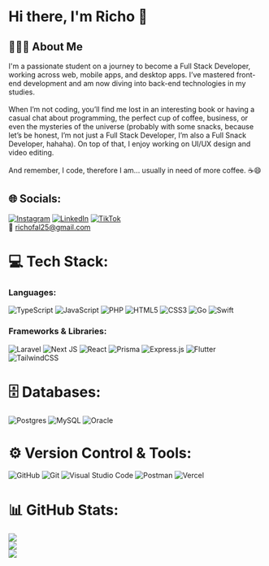 # Hi there, I'm Richo 👋

## 👨🏻‍💻 About Me
I'm a passionate student on a journey to become a Full Stack Developer, working across web, mobile apps, and desktop apps. I’ve mastered front-end development and am now diving into back-end technologies in my studies.<br><br>When I’m not coding, you’ll find me lost in an interesting book or having a casual chat about programming, the perfect cup of coffee, business, or even the mysteries of the universe (probably with some snacks, because let’s be honest, I’m not just a Full Stack Developer, I’m also a Full Snack Developer, hahaha). On top of that, I enjoy working on UI/UX design and video editing.<br><br>And remember, I code, therefore I am... usually in need of more coffee. ☕😄

## 🌐 Socials:
[![Instagram](https://img.shields.io/badge/Instagram-%23E4405F.svg?logo=Instagram&logoColor=white)](https://instagram.com/richofal) [![LinkedIn](https://img.shields.io/badge/LinkedIn-%230077B5.svg?logo=linkedin&logoColor=white)](https://linkedin.com/in/richofebrian) [![TikTok](https://img.shields.io/badge/TikTok-%23000000.svg?logo=TikTok&logoColor=white)](https://tiktok.com/@richofal)  
📧 [richofal25@gmail.com](mailto:richofal25@gmail.com)

# 💻 Tech Stack:
### Languages:
![TypeScript](https://img.shields.io/badge/typescript-%23007ACC.svg?style=for-the-badge&logo=typescript&logoColor=white) ![JavaScript](https://img.shields.io/badge/javascript-%23323330.svg?style=for-the-badge&logo=javascript&logoColor=%23F7DF1E) ![PHP](https://img.shields.io/badge/php-%23777BB4.svg?style=for-the-badge&logo=php&logoColor=white) ![HTML5](https://img.shields.io/badge/html5-%23E34F26.svg?style=for-the-badge&logo=html5&logoColor=white) ![CSS3](https://img.shields.io/badge/css3-%231572B6.svg?style=for-the-badge&logo=css3&logoColor=white) ![Go](https://img.shields.io/badge/go-%2300ADD8.svg?style=for-the-badge&logo=go&logoColor=white) ![Swift](https://img.shields.io/badge/swift-F54A2A?style=for-the-badge&logo=swift&logoColor=white)

### Frameworks & Libraries:
![Laravel](https://img.shields.io/badge/laravel-%23FF2D20.svg?style=for-the-badge&logo=laravel&logoColor=white) ![Next JS](https://img.shields.io/badge/Next-black?style=for-the-badge&logo=next.js&logoColor=white) ![React](https://img.shields.io/badge/react-%2320232a.svg?style=for-the-badge&logo=react&logoColor=%2361DAFB) ![Prisma](https://img.shields.io/badge/Prisma-3982CE?style=for-the-badge&logo=Prisma&logoColor=white) ![Express.js](https://img.shields.io/badge/express.js-%23404d59.svg?style=for-the-badge&logo=express&logoColor=%2361DAFB) ![Flutter](https://img.shields.io/badge/Flutter-%2302569B.svg?style=for-the-badge&logo=Flutter&logoColor=white) ![TailwindCSS](https://img.shields.io/badge/tailwindcss-%2338B2AC.svg?style=for-the-badge&logo=tailwind-css&logoColor=white)

# 🗄️ Databases:
![Postgres](https://img.shields.io/badge/postgres-%23316192.svg?style=for-the-badge&logo=postgresql&logoColor=white) ![MySQL](https://img.shields.io/badge/mysql-4479A1.svg?style=for-the-badge&logo=mysql&logoColor=white) ![Oracle](https://img.shields.io/badge/Oracle-F80000?style=for-the-badge&logo=oracle&logoColor=white)

# ⚙️ Version Control & Tools:
![GitHub](https://img.shields.io/badge/github-%23121011.svg?style=for-the-badge&logo=github&logoColor=white) ![Git](https://img.shields.io/badge/git-%23F05033.svg?style=for-the-badge&logo=git&logoColor=white) ![Visual Studio Code](https://img.shields.io/badge/Visual_Studio_Code-0078d4?style=for-the-badge&logo=visual-studio-code&logoColor=white) ![Postman](https://img.shields.io/badge/Postman-FF6C37?style=for-the-badge&logo=postman&logoColor=white) ![Vercel](https://img.shields.io/badge/vercel-%23000000.svg?style=for-the-badge&logo=vercel&logoColor=white)

# 📊 GitHub Stats:
![](https://github-readme-stats.vercel.app/api?username=richofal&theme=dark&hide_border=false&include_all_commits=true&count_private=true)<br/>
![](https://github-readme-streak-stats.herokuapp.com/?user=richofal&theme=dark&hide_border=false)<br/>
![](https://github-readme-stats.vercel.app/api/top-langs/?username=richofal&theme=dark&hide_border=false&include_all_commits=true&count_private=true&layout=compact)
